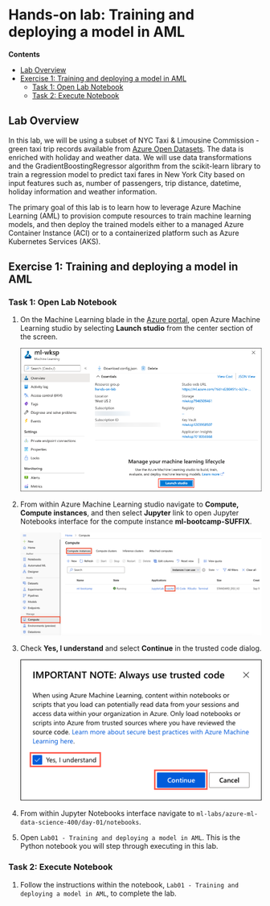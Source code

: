 # Hands-on lab: Training and deploying a model in AML

**Contents**

<!-- TOC -->

- [Lab Overview](#lab-overview)
- [Exercise 1: Training and deploying a model in AML](#exercise-1-training-and-deploying-a-model-in-aml)
   - [Task 1: Open Lab Notebook](#task-1-open-lab-notebook)
   - [Task 2: Execute Notebook](#task-2-execute-notebook)

## Lab Overview

In this lab, we will be using a subset of NYC Taxi & Limousine Commission - green taxi trip records available from [Azure Open Datasets](https://azure.microsoft.com/en-us/services/open-datasets/). The data is enriched with holiday and weather data. We will use data transformations and the GradientBoostingRegressor algorithm from the scikit-learn library to train a regression model to predict taxi fares in New York City based on input features such as, number of passengers, trip distance, datetime, holiday information and weather information.

The primary goal of this lab is to learn how to leverage Azure Machine Learning (AML) to provision compute resources to train machine learning models, and then deploy the trained models either to a managed Azure Container Instance (ACI) or to a containerized platform such as Azure Kubernetes Services (AKS).

## Exercise 1: Training and deploying a model in AML

### Task 1: Open Lab Notebook

1. On the Machine Learning blade in the [Azure portal](https://portal.azure.com/), open Azure Machine Learning studio by selecting **Launch studio** from the center section of the screen.

   ![The Launch studio button is highlighted on the Machine Learning blade.](media/machine-learning-launch-studio.png "Launch Azure Machine Learning studio")

1. From within Azure Machine Learning studio navigate to **Compute, Compute instances**, and then select **Jupyter** link to open Jupyter Notebooks interface for the compute instance **ml-bootcamp-SUFFIX**.

   ![The Jupyter link is highlighted next to the ml-bootcamp-SUFFIX compute instance.](media/ml-workspace-compute-instances.png "Compute instances")

1. Check **Yes, I understand** and select **Continue** in the trusted code dialog.

   ![In the Always use trusted code dialog, Yes, I understand is checked, and the continue button is highlighted.](media/trusted-code-dialog.png "Always use trusted code")

1. From within Jupyter Notebooks interface navigate to `ml-labs/azure-ml-data-science-400/day-01/notebooks`.

1. Open `Lab01 - Training and deploying a model in AML`. This is the Python notebook you will step through executing in this lab.

### Task 2: Execute Notebook

1. Follow the instructions within the notebook, `Lab01 - Training and deploying a model in AML`, to complete the lab.
